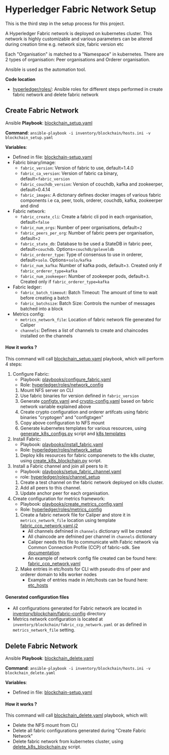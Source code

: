 Hyperledger Fabric Network Setup
================================

This is the third step in the setup process for this project.

A Hyperledger Fabric network is deployed on kubernetes cluster. This network is highly customizable and various parameters can be altered during creation time e.g. network size, fabric version etc

Each "Organisation" is matched to a "Namespace" in kubernetes. There are 2 types of organisation: Peer organisations and Orderer organisation.

Ansible is used as the automation tool.

**Code location**
- [hyperledger/roles/](../hyperledger/roles): Ansible roles for different steps performed in create fabric network and delete fabric network


Create Fabric Network
-------------

Ansible **Playbook**: [blockchain_setup.yaml](../blockchain_setup.yaml)

**Command**: `ansible-playbook -i inventory/blockchain/hosts.ini -v blockchain_setup.yaml`

**Variables**:
- Defined in file: [blockchain-setup.yaml](../inventory/blockchain/group_vars/blockchain-setup.yaml)
- Fabric binary/image:
    * `fabric_version`: Version of fabric to use, default=1.4.0
    * `fabric_ca_version`: Version of fabric ca binary, default=`fabric_version`
    * `fabric_couchdb_version`: Version of couchdb, kafka and zookeerper, default=0.4.14 
    * `fabric_images`: A dictonary defines docker images of various fabric components i.e ca, peer, tools, orderer, couchdb, kafka, zookeerper and dind
- Fabric network:
    * `fabric_create_cli`: Create a fabric cli pod in each organisation, default=`false`
    * `fabric_num_orgs`: Number of peer organisations, default=`2`
    * `fabric_peers_per_org`: Number of fabric peers per organisation, default=`2`
    * `fabric_state_db`: Database to be used a StateDB in fabric peer, default=`couchdb`. Options=`couchdb/goleveldb`
    * `fabric_orderer_type`: Type of consensus to use in orderer, default=`solo`. Options=`solo/kafka`
    * `fabric_num_kafka`: Number of kafka pods, default=`3`. Created only if `fabric_orderer_type=kafka`
    * `fabric_num_zookeeper`: Number of zookeeper pods, default=`3`. Created only if `fabric_orderer_type=kafka` 
- Fabric ledger:
    * `fabric_batch_timeout`: Batch Timeout: The amount of time to wait before creating a batch
    * `fabric_batchsize`: Batch Size: Controls the number of messages batched into a block
- Metrics config:
    * `metrics_network_file`: Location of fabric network file generated for Caliper
    * `channels`: Defines a list of channels to create and chaincodes installed on the channels

#### How it works ?

This command will call [blockchain_setup.yaml](../blockchain_setup.yaml) playbook, which will perform 4 steps:

1. Configure Fabric: 
    * Playbook: [playbooks/configure_fabric.yaml](../playbooks/configure_fabric.yaml)
    * Role: [hyperledger/roles/network_config](../hyperledger/roles/network_config)
    1. Mount NFS server on CLI
    2. Use fabric binaries for version defined in `fabric_version`
    2. Generate [configtx.yaml](../hyperledger/roles/network_config/templates/configtx.yaml.j2) and [crypto-config.yaml](../hyperledger/roles/network_config/templates/configtx.yaml.j2)  based on fabric network variable explained above
    3. Create crypto configuration and orderer artifcats using fabric binaries "cryptogen" and "configtxgen"
    4. Copy above configuration to NFS mount
    5. Generate kubernetes templates for various resources, using [generate_k8s_configs.py](../hyperledger/roles/network_config/files/generate_k8s_configs.py) script and [k8s templates](../hyperledger/roles/network_config/templates)
2. Install Fabric:
    * Playbook: [playbooks/install_fabric.yaml](../playbooks/install_fabric.yaml)
    * Role: [hyperledger/roles/network_setup](../hyperledger/roles/network_setup)
    1. Deploy k8s resources for fabric componenets to the k8s cluster, using [create_k8s_blockchain.py](../hyperledger/roles/network_setup/files/create_k8s_blockchain.py) script.
3. Install a Fabric channel and join all peers to it:
    * Playbook: [playbooks/setup_fabric_channel.yaml](../playbooks/setup_fabric_channel.yaml)
    * role: [hyperledger/roles/channel_setup](../hyperledger/roles/channel_setup)
    1. Create a test channel on the fabric network deployed on k8s cluster.
    2. Add all peers to this channel.
    3. Update anchor peer for each organisation.
4. Create configuration for metrics framework: 
    * Playbook: [playbooks/create_metrics_config.yaml](../playbooks/create_metrics_config.yaml)
    * Role: [hyperledger/roles/metrics_config](../hyperledger/roles/metrics_config)
    1. Create a fabric network file for Caliper and store it in `metrics_network_file` location using template [fabric_ccp_network.yaml.j2](../hyperledger/roles/metrics_config/templates/fabric_ccp_network.yaml.j2)
        * All channels defnined in `channels` dictionary will be created
        * All chaincode are defnined per channel in `channels` dictionary
        * Caliper needs this file to communicate with Fabric network via Common Connection Profile (CCP) of fabric-sdk. See [documentation](https://hyperledger.github.io/caliper/docs/Fabric_Ccp_Configuration.html)
        * An example of network config file created can be found here: [fabric_ccp_network.yaml](samples/fabric_ccp_network.yaml)
    2. Make entries in etc/hosts for CLI with pseudo dns of peer and orderer domain to k8s worker nodes
        * Example of entries made in /etc/hosts can be found here: [etc_hosts](samples/etc_hosts)
    
    
#### Generated configuration files

- All configurations generated for Fabric network are located in [inventory/blockchain/fabric-config](../inventory/blockchain/fabric-config) directory
- Metrics network configuration is located at `inventory/blockchain/fabric_ccp_network.yaml` or as defined in `metrics_network_file` setting.


Delete Fabric Network
-------------

Ansible **Playbook**: [blockchain_delete.yaml](../blockchain_delete.yaml)

**Command**: `ansible-playbook -i inventory/blockchain/hosts.ini -v blockchain_delete.yaml`

**Variables**:
- Defined in file: [blockchain-setup.yaml](../inventory/blockchain/group_vars/blockchain-setup.yaml)

#### How it works ?

This command will call [blockchain_delete.yaml](../blockchain_delete.yaml) playbook, which will:
* Delete the NFS mount from CLI 
* Delete all fabric configurations generated during "Create Fabric Network"
* Delete fabric network from kubernetes cluster, using [delete_k8s_blockchain.py](../hyperledger/roles/network_setup/files/delete_k8s_blockchain.py) script.
    
